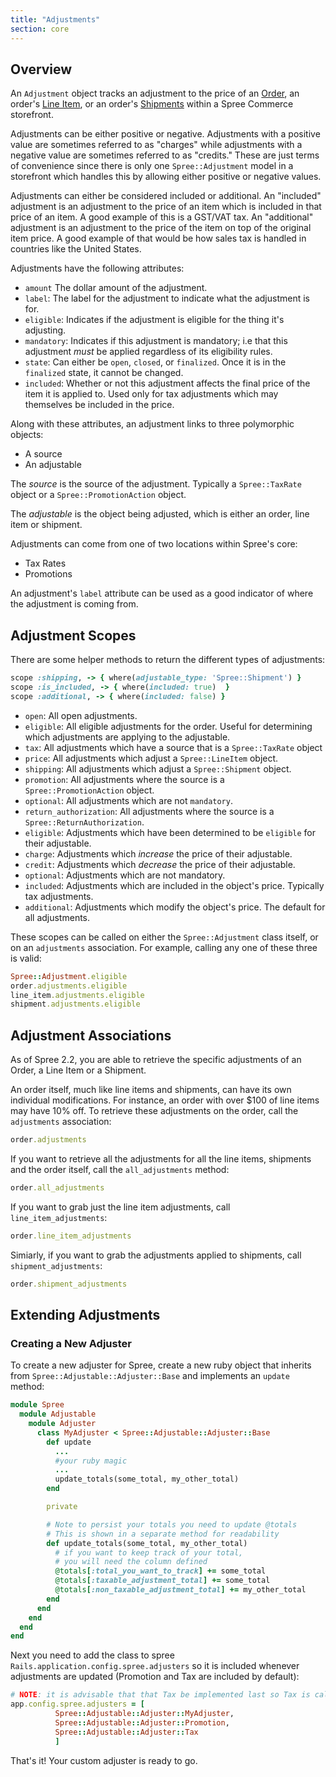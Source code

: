 ```yaml
---
title: "Adjustments"
section: core
---
```


## Overview

An `Adjustment` object tracks an adjustment to the price of an [Order](orders), an order's [Line Item](orders#line-items), or an order's [Shipments](shipments) within a Spree Commerce storefront.

Adjustments can be either positive or negative. Adjustments with a positive value are sometimes referred to as "charges" while adjustments with a negative value are sometimes referred to as "credits." These are just terms of convenience since there is only one `Spree::Adjustment` model in a storefront which handles this by allowing either positive or negative values.

Adjustments can either be considered included or additional. An "included" adjustment is an adjustment to the price of an item which is included in that price of an item. A good example of this is a GST/VAT tax. An "additional" adjustment is an adjustment to the price of the item on top of the original item price. A good example of that would be how sales tax is handled in countries like the United States.

Adjustments have the following attributes:

* `amount` The dollar amount of the adjustment.
* `label`: The label for the adjustment to indicate what the adjustment is for.
* `eligible`: Indicates if the adjustment is eligible for the thing it's adjusting.
* `mandatory`: Indicates if this adjustment is mandatory; i.e that this adjustment *must* be applied regardless of its eligibility rules.
* `state`: Can either be `open`, `closed`, or `finalized`. Once it is in the `finalized` state, it cannot be changed.
* `included`: Whether or not this adjustment affects the final price of the item it is applied to. Used only for tax adjustments which may themselves be included in the price.

Along with these attributes, an adjustment links to three polymorphic objects:

* A source
* An adjustable

The *source* is the source of the adjustment. Typically a `Spree::TaxRate` object or a `Spree::PromotionAction` object.

The *adjustable* is the object being adjusted, which is either an order, line item or shipment.

Adjustments can come from one of two locations within Spree's core:

* Tax Rates
* Promotions

An adjustment's `label` attribute can be used as a good indicator of where the adjustment is coming from.

## Adjustment Scopes

There are some helper methods to return the different types of adjustments:

```ruby
scope :shipping, -> { where(adjustable_type: 'Spree::Shipment') }
scope :is_included, -> { where(included: true)  }
scope :additional, -> { where(included: false) }
```

* `open`: All open adjustments.
* `eligible`: All eligible adjustments for the order. Useful for determining which adjustments are applying to the adjustable.
* `tax`: All adjustments which have a source that is a `Spree::TaxRate` object
* `price`: All adjustments which adjust a `Spree::LineItem` object.
* `shipping`: All adjustments which adjust a `Spree::Shipment` object.
* `promotion`: All adjustments where the source is a `Spree::PromotionAction` object.
* `optional`: All adjustments which are not `mandatory`.
* `return_authorization`: All adjustments where the source is a `Spree::ReturnAuthorization`.
* `eligible`: Adjustments which have been determined to be `eligible` for their adjustable.
* `charge`: Adjustments which *increase* the price of their adjustable.
* `credit`: Adjustments which *decrease* the price of their adjustable.
* `optional`: Adjustments which are not mandatory.
* `included`: Adjustments which are included in the object's price. Typically tax adjustments.
* `additional`: Adjustments which modify the object's price. The default for all adjustments.

These scopes can be called on either the `Spree::Adjustment` class itself, or on an `adjustments` association. For example, calling any one of these three is
valid:

```ruby
Spree::Adjustment.eligible
order.adjustments.eligible
line_item.adjustments.eligible
shipment.adjustments.eligible
```

## Adjustment Associations

As of Spree 2.2, you are able to retrieve the specific adjustments of an Order, a Line Item or a Shipment.

An order itself, much like line items and shipments, can have its own individual modifications. For instance, an order with over $100 of line items may have 10% off. To retrieve these adjustments on the order, call the `adjustments` association:

```ruby
order.adjustments
```

If you want to retrieve all the adjustments for all the line items, shipments and the order itself, call the `all_adjustments` method:

```ruby
order.all_adjustments
```

If you want to grab just the line item adjustments, call `line_item_adjustments`:

```ruby
order.line_item_adjustments
```

Simiarly, if you want to grab the adjustments applied to shipments, call `shipment_adjustments`:

```ruby
order.shipment_adjustments
```

## Extending Adjustments

### Creating a New Adjuster

To create a new adjuster for Spree, create a new ruby object that inherits from `Spree::Adjustable::Adjuster::Base` and implements an `update` method:

```ruby
module Spree
  module Adjustable
    module Adjuster
      class MyAdjuster < Spree::Adjustable::Adjuster::Base
        def update
          ...
          #your ruby magic
          ...
          update_totals(some_total, my_other_total)
        end

        private

        # Note to persist your totals you need to update @totals
        # This is shown in a separate method for readability
        def update_totals(some_total, my_other_total)
          # if you want to keep track of your total, 
          # you will need the column defined
          @totals[:total_you_want_to_track] += some_total
          @totals[:taxable_adjustment_total] += some_total
          @totals[:non_taxable_adjustment_total] += my_other_total
        end
      end
    end
  end
end
```

Next you need to add the class to spree `Rails.application.config.spree.adjusters` so it is included whenever adjustments are updated (Promotion and Tax are included by default):

```ruby
# NOTE: it is advisable that that Tax be implemented last so Tax is calculated correctly
app.config.spree.adjusters = [
          Spree::Adjustable::Adjuster::MyAdjuster,
          Spree::Adjustable::Adjuster::Promotion,
          Spree::Adjustable::Adjuster::Tax
          ]
```

That's it! Your custom adjuster is ready to go.
